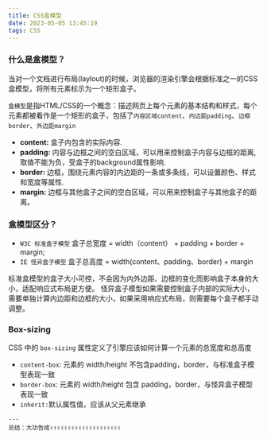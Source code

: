 ```yaml
---
title: CSS盒模型
date: 2023-05-05 13:45:19
tags: CSS
---
```


<meta name="referrer" content="no-referrer"/>


### 什么是盒模型？

当对一个文档进行布局(laylout)的时候，浏览器的渲染引擎会根据标准之一的CSS盒模型，将所有元素标示为一个矩形盒子。

`盒模型`是指HTML/CSS的一个概念：描述网页上每个元素的基本结构和样式，每个元素都被看作是一个矩形的盒子，包括了`内容区域content`、`内边距padding`、`边框border`、`外边距margin`



* **content:** 盒子内包含的实际内容.
* **padding:** 内容与边框之间的空白区域，可以用来控制盒子内容与边框的距离,取值不能为负，受盒子的background属性影响.
* **border:** 边框，围绕元素内容的内边距的一条或多条线，可以设置颜色、样式和宽度等属性.
* **margin:** 边框与其他盒子之间的空白区域，可以用来控制盒子与其他盒子的距离。

### 盒模型区分？

* `W3C 标准盒子模型`  盒子总宽度 = width（content） + padding + border + margin;
* `IE 怪异盒子模型`  盒子总高度 = width(content、padding、border) + margin

标准盒模型的盒子大小可控，不会因为内外边距、边框的变化而影响盒子本身的大小，适配响应式布局更方便。
怪异盒子模型如果需要控制盒子内部的实际大小，需要单独计算内边距和边框的大小，如果采用响应式布局，则需要每个盒子都手动调整。

### Box-sizing


CSS 中的 `box-sizing` 属性定义了引擎应该如何计算一个元素的总宽度和总高度
 
* `content-box`: 元素的 width/height 不包含padding，border，与标准盒子模型表现一致
* `border-box`: 元素的 width/height 包含 padding，border，与怪异盒子模型表现一致
* `inherit:`默认属性值，应该从父元素继承

```
---
总结：大功告成✌️✌️✌️✌️✌️✌️✌️✌️✌️✌️✌️✌️✌️✌️✌️✌️✌️✌️✌️✌️
